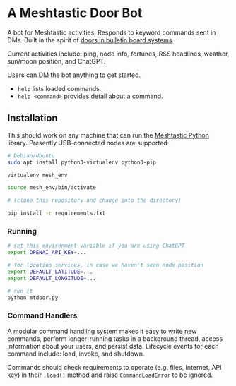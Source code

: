 # A Meshtastic Door Bot

A bot for Meshtastic activities. Responds to keyword commands sent in DMs. Built in the spirit of [doors in bulletin board systems](https://en.wikipedia.org/wiki/Door_\(bulletin_board_system\)).

Current activities include: ping, node info, fortunes, RSS headlines, weather, sun/moon position, and ChatGPT.

Users can DM the bot anything to get started.
- `help` lists loaded commands.
- `help <command>` provides detail about a command.


## Installation

This should work on any machine that can run the [Meshtastic Python](https://github.com/meshtastic/python) library. Presently USB-connected nodes are supported.


```bash
# Debian/Ubuntu
sudo apt install python3-virtualenv python3-pip

virtualenv mesh_env

source mesh_env/bin/activate

# (clone this repository and change into the directory)

pip install -r requirements.txt
```

### Running

```bash
# set this environment variable if you are using ChatGPT
export OPENAI_API_KEY=...

# for location services, in case we haven't seen node position
export DEFAULT_LATITUDE=...
export DEFAULT_LONGITUDE=...

# run it
python mtdoor.py
```


### Command Handlers

A modular command handling system makes it easy to write new commands, perform longer-running tasks in a background thread, access information about your users, and persist data. Lifecycle events for each command include: load, invoke, and shutdown.

Commands should check requirements to operate (e.g. files, Internet, API key) in their `.load()` method and raise `CommandLoadError` to be ignored.

